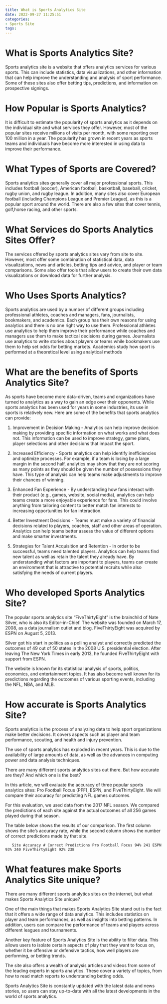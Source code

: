 ```yaml
---
title: What is Sports Analytics Site 
date: 2022-09-27 11:25:51
categories:
- Sports Site
tags:
---
```



#  What is Sports Analytics Site? 
Sports analytics site is a website that offers analytics services for various sports. This can include statistics, data visualizations, and other information that can help improve the understanding and analysis of sport performance. Some of these sites also offer betting tips, predictions, and information on prospective signings. 

# How Popular is Sports Analytics? 
It is difficult to estimate the popularity of sports analytics as it depends on the individual site and what services they offer. However, most of the popular sites receive millions of visits per month, with some reporting over 100 million in a year. The popularity has grown in recent years as sports teams and individuals have become more interested in using data to improve their performance.

# What Types of Sports are Covered? 
Sports analytics sites generally cover all major professional sports. This includes football (soccer), American football, basketball, baseball, cricket, rugby union, and rugby league. In addition, many sites also cover European football (including Champions League and Premier League), as this is a popular sport around the world. There are also a few sites that cover tennis, golf,horse racing, and other sports. 

# What Services do Sports Analytics Sites Offer? 
The services offered by sports analytics sites vary from site to site. However, most offer some combination of statistical data, data visualizations, news and articles, betting tips and advice, and player or team comparisons. Some also offer tools that allow users to create their own data visualizations or download data for further analysis. 

# Who Uses Sports Analytics? 
Sports analytics are used by a number of different groups including professional athletes, coaches and managers, fans, journalists, bookmakers, and academics. Each group has their own reasons for using analytics and there is no one right way to use them. Professional athletes use analytics to help them improve their performance while coaches and managers use them to make tactical decisions during games. Journalists use analytics to write stories about players or teams while bookmakers use them to help set odds for betting markets. Academics study how sport is performed at a theoretical level using analytical methods

#  What are the benefits of Sports Analytics Site? 

As sports have become more data-driven, teams and organizations have turned to analytics as a way to gain an edge over their opponents. While sports analytics has been used for years in some industries, its use in sports is relatively new. Here are some of the benefits that sports analytics can provide:

1. Improvement in Decision Making - Analytics can help improve decision making by providing specific information on what works and what does not. This information can be used to improve strategy, game plans, player selections and other decisions that impact the sport.

2. Increased Efficiency - Sports analytics can help identify inefficiencies and optimize processes. For example, if a team is losing by a large margin in the second half, analytics may show that they are not scoring as many points as they should be given the number of possessions they have. This type of analysis can help teams make adjustments to improve their chances of winning.

3. Enhanced Fan Experience - By understanding how fans interact with their product (e.g., games, website, social media), analytics can help teams create a more enjoyable experience for fans. This could involve anything from tailoring content to better match fan interests to increasing opportunities for fan interaction.

4. Better Investment Decisions - Teams must make a variety of financial decisions related to players, coaches, staff and other areas of operation. Analytics can help teams better assess the value of different options and make smarter investments.

5. Strategies for Talent Acquisition and Retention - In order to be successful, teams need talented players. Analytics can help teams find new talent as well as retain the talent they already have. By understanding what factors are important to players, teams can create an environment that is attractive to potential recruits while also satisfying the needs of current players.

#  Who developed Sports Analytics Site? 

The popular sports analytics site “FiveThirtyEight” is the brainchild of Nate Silver, who is also its Editor-in-Chief. The website was founded on March 17, 2008, as a data journalism outlet and blog. FiveThirtyEight was acquired by ESPN on August 5, 2013.

Silver got his start in politics as a polling analyst and correctly predicted the outcomes of 49 out of 50 states in the 2008 U.S. presidential election. After leaving The New York Times in early 2013, he founded FiveThirtyEight with support from ESPN.

The website is known for its statistical analysis of sports, politics, economics, and entertainment topics. It has also become well known for its predictions regarding the outcomes of various sporting events, including the NFL, NBA, and MLB.

#  How accurate is Sports Analytics Site? 

Sports analytics is the process of analyzing data to help sport organizations make better decisions. It covers aspects such as player and team performance, scouting, and health and injury prevention.

The use of sports analytics has exploded in recent years. This is due to the availability of large amounts of data, as well as the advances in computing power and data analysis techniques.

There are many different sports analytics sites out there. But how accurate are they? And which one is the best?

In this article, we will evaluate the accuracy of three popular sports analytics sites: Pro Football Focus (PFF), ESPN, and FiveThirtyEight. We will compare their accuracy for predicting NFL games outcomes.

For this evaluation, we used data from the 2017 NFL season. We compared the predictions of each site against the actual outcomes of all 256 games played during that season.

The table below shows the results of our comparison. The first column shows the site’s accuracy rate, while the second column shows the number of correct predictions made by that site.

       Site Accuracy # Correct Predictions Pro Football Focus 94% 241 ESPN 93% 240 FiveThirtyEight 92% 238


#  What features make Sports Analytics Site unique?

There are many different sports analytics sites on the internet, but what makes Sports Analytics Site unique?

One of the main things that makes Sports Analytics Site stand out is the fact that it offers a wide range of data analytics. This includes statistics on player and team performances, as well as insights into betting patterns. In addition, users can compare the performance of teams and players across different leagues and tournaments.

Another key feature of Sports Analytics Site is the ability to filter data. This allows users to isolate certain aspects of play that they want to focus on, whether it be offensive or defensive tactics, how well players are performing, or betting trends.

The site also offers a wealth of analysis articles and videos from some of the leading experts in sports analytics. These cover a variety of topics, from how to read match reports to understanding betting odds.

Sports Analytics Site is constantly updated with the latest data and news stories, so users can stay up-to-date with all the latest developments in the world of sports analytics.